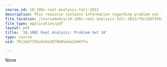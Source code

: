 ```yaml
---
course_id: 18-100c-real-analysis-fall-2012
description: This resource contains information regarding problem set 10.
file_location: /coursemedia/18-100c-real-analysis-fall-2012/79c16df356a5e5a2070b85e0a2a04ffa_MIT18_100CF12_ps10.pdf
file_type: application/pdf
layout: pdf
title: '18.100C Real Analysis: Problem Set 10'
type: course
uid: 79c16df356a5e5a2070b85e0a2a04ffa

---
```

None